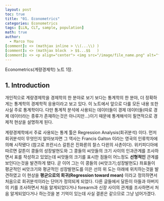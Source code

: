 ```yaml
---
layout: post
toc: true
title: "01. Econometrics"
categories: Econometrics
tags: [LLN, CLT, sample, population]
math: true
author:
  - Marco You
[comment]: <> (mathjax inline > \\(...\\) )
[comment]: <> (mathjax block  > $$...$$   )
[comment]: <> <p align="center"> <img src="/image/file_name.png" alt="file_name" width="460" height="260"> </p>
---
```


Econometrics(계량경제학) 노트 1장.

## 1. Introduction

개인적으로 계량경제학을 경제학의 한 분야로 보기 보다는 통계학의 한 분야, 더 정확하게는 통계학의 경제학적 응용이라고 보고 있다. 이 노트에서 앞으로 다룰 모든 내용 또한 사실 주로 통계학이다. 다만 통계적 분석에 사용되는 데이터들이 경제 데이터들(따로 경제 데이터라는 종류가 존재하는것은 아니지만...)이기 때문에 통계해석이 필연적으로 경제적 현상을 설명하게 된다.

계량경제학에서 주료 사용되는 통계 툴은 Regression Analysis(회귀분석) 이다. 먼저 회귀분석이 무엇인지 알아보자면 그 역사는 Francis Galton 이라는 영국의 인류학자에 의해 시작됐다 (참고로 프란시스 갈튼은 진화론의 찰스 다윈의 사촌이다). 위키피디아에 따르면 갈튼이 콩들의 성장발현도와 그 콩들의 씨앗들의 크기 사이의 인과관계를 조사하면서 표를 작성하고 있었는데 씨앗들의 크기를 표시한 점들이 어느정도 **선형적인** 관계를 보인다는것을 발견하게 됐다. 곧 이어 그는 이 콩들의 (씨앗크기;성장발현도) 좌표들이 평균적인 씨앗크기와 평균적인 성장발현도를 이은 선의 위 도는 아래에 위치하는것을 발견하였고 이 현상을 **평균으로의 회귀(Regression toward mean)** 이라고 정의하면서 처음으로 회귀분석이라는 단어가 정의되게 되었다. 다른 글들에서 달튼이 아들과 아버지의 키를 조사하면서 처음 알게되었다거나 forearm과 신장 사이의 관계를 조사하면서 처음 알게되었다거나 하는것을 본 기억이 있는데 사실 결론은 같으므로 그냥 넘어가겠다.